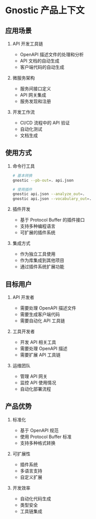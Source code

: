 # Gnostic 产品上下文

## 应用场景
1. API 开发工具链
   - OpenAPI 描述文件的处理和分析
   - API 文档的自动生成
   - 客户端代码的自动生成

2. 微服务架构
   - 服务间接口定义
   - API 网关集成
   - 服务发现和注册

3. 开发工作流
   - CI/CD 流程中的 API 验证
   - 自动化测试
   - 文档生成

## 使用方式
1. 命令行工具
   ```bash
   # 基本转换
   gnostic --pb-out=. api.json
   
   # 使用插件
   gnostic api.json --analyze_out=.
   gnostic api.json --vocabulary_out=.
   ```

2. 插件开发
   - 基于 Protocol Buffer 的插件接口
   - 支持多种编程语言
   - 可扩展的插件系统

3. 集成方式
   - 作为独立工具使用
   - 作为库集成到其他项目
   - 通过插件系统扩展功能

## 目标用户
1. API 开发者
   - 需要处理 OpenAPI 描述文件
   - 需要生成客户端代码
   - 需要自动化 API 工具链

2. 工具开发者
   - 开发 API 相关工具
   - 需要处理 OpenAPI 描述
   - 需要扩展 API 工具链

3. 运维团队
   - 管理 API 网关
   - 监控 API 使用情况
   - 自动化部署流程

## 产品优势
1. 标准化
   - 基于 OpenAPI 规范
   - 使用 Protocol Buffer 标准
   - 支持多种格式转换

2. 可扩展性
   - 插件系统
   - 多语言支持
   - 自定义扩展

3. 开发效率
   - 自动化代码生成
   - 类型安全
   - 工具链集成 